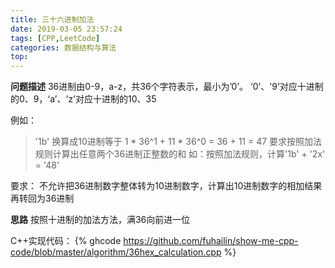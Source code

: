 ```yaml
---
title: 三十六进制加法
date: 2019-03-05 23:57:24
tags: [CPP,LeetCode]
categories: 数据结构与算法
top:
---
```

**问题描述**
36进制由0-9，a-z，共36个字符表示，最小为’0’。 ‘0’、'9’对应十进制的0、9，‘a’、'z’对应十进制的10、35

例如：

 > '1b' 换算成10进制等于 1 * 36^1 + 11 * 36^0 = 36 + 11 = 47
 > 要求按照加法规则计算出任意两个36进制正整数的和
 > 如：按照加法规则，计算'1b' + '2x' = '48'
 >
要求：
不允许把36进制数字整体转为10进制数字，计算出10进制数字的相加结果再转回为36进制

<!-- more -->

**思路**
按照十进制的加法方法，满36向前进一位

C++实现代码：
{% ghcode https://github.com/fuhailin/show-me-cpp-code/blob/master/algorithm/36hex_calculation.cpp %}
